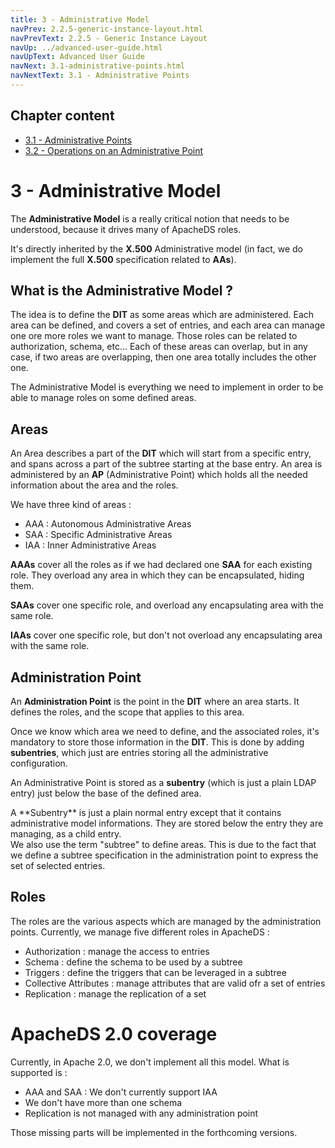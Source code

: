 ```yaml
---
title: 3 - Administrative Model
navPrev: 2.2.5-generic-instance-layout.html
navPrevText: 2.2.5 - Generic Instance Layout
navUp: ../advanced-user-guide.html
navUpText: Advanced User Guide
navNext: 3.1-administrative-points.html
navNextText: 3.1 - Administrative Points
---
```


## Chapter content

* [3.1 - Administrative Points](3.1-administrative-points.html)
* [3.2 - Operations on an Administrative Point](3.2-operations-on-an-administrativepoint.html)

# 3 - Administrative Model

The **Administrative Model** is a really critical notion that needs to be understood, because it drives many of ApacheDS roles.

It's directly inherited by the **X.500** Administrative model (in fact, we do implement the full **X.500** specification related to **AAs**).

## What is the Administrative Model ?

The idea is to define the **DIT** as some areas which are administered.
Each area can be defined, and covers a set of entries, and each area can manage one ore more roles we want to manage.
Those roles can be related to authorization, schema, etc... Each of these areas can overlap, but in any case, if two areas are overlapping,
then one area totally includes the other one.

The Administrative Model is everything we need to implement in order to be able to manage roles on some defined areas.

## Areas

An Area describes a part of the **DIT** which will start from a specific entry, and spans across a part of the subtree starting at the base entry. An area is administered by an **AP** (Administrative Point) which holds all the needed information about the area and the roles.

We have three kind of areas :

* AAA : Autonomous Administrative Areas
* SAA : Specific Administrative Areas
* IAA : Inner Administrative Areas

**AAAs** cover all the roles as if we had declared one **SAA** for each existing role. They overload any area in which they can be encapsulated, hiding them.

**SAAs** cover one specific role, and overload any encapsulating area with the same role.

**IAAs** cover one specific role, but don't not overload any encapsulating area with the same role.

## Administration Point

An **Administration Point** is the point in the **DIT** where an area starts. It defines the roles, and the scope that applies to this area.

Once we know which area we need to define, and the associated roles, it's mandatory to store those information in the **DIT**. This is done by adding **subentries**, which just are entries storing all the administrative configuration.

An Administrative Point is stored as a **subentry** (which is just a plain LDAP entry) just below the base of the defined area.

<DIV class="info" markdown="1">
	A **Subentry** is just a plain normal entry except that it contains administrative model informations.
	They are stored below the entry they are managing, as a child entry.
</DIV>

<DIV class="note" markdown="1">
	We also use the term "subtree" to define areas. This is due to the fact that we define a subtree specification in the administration point to express the set of selected entries.
</DIV>

## Roles

The roles are the various aspects which are managed by the administration points. Currently, we manage five different roles in ApacheDS :

* Authorization : manage the access to entries
* Schema : define the schema to be used by a subtree
* Triggers : define the triggers that can be leveraged in a subtree
* Collective Attributes : manage attributes that are valid ofr a set of entries
* Replication : manage the replication of a set

# ApacheDS 2.0 coverage

Currently, in Apache 2.0, we don't implement all this model. What is supported is :

* AAA and SAA : We don't currently support IAA
* We don't have more than one schema
* Replication is not managed with any administration point

Those missing parts will be implemented in the forthcoming versions.

